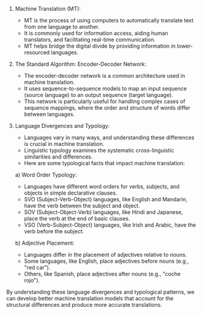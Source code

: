 1. Machine Translation (MT):
    
    - MT is the process of using computers to automatically translate text from one language to another.
    - It is commonly used for information access, aiding human translators, and facilitating real-time communication.
    - MT helps bridge the digital divide by providing information in lower-resourced languages.
2. The Standard Algorithm: Encoder-Decoder Network:
    
    - The encoder-decoder network is a common architecture used in machine translation.
    - It uses sequence-to-sequence models to map an input sequence (source language) to an output sequence (target language).
    - This network is particularly useful for handling complex cases of sequence mappings, where the order and structure of words differ between languages.
3. Language Divergences and Typology:
    
    - Languages vary in many ways, and understanding these differences is crucial in machine translation.
    - Linguistic typology examines the systematic cross-linguistic similarities and differences.
    - Here are some typological facts that impact machine translation:
    
    a) Word Order Typology:
    
    - Languages have different word orders for verbs, subjects, and objects in simple declarative clauses.
    - SVO (Subject-Verb-Object) languages, like English and Mandarin, have the verb between the subject and object.
    - SOV (Subject-Object-Verb) languages, like Hindi and Japanese, place the verb at the end of basic clauses.
    - VSO (Verb-Subject-Object) languages, like Irish and Arabic, have the verb before the subject.
    
    b) Adjective Placement:
    
    - Languages differ in the placement of adjectives relative to nouns.
    - Some languages, like English, place adjectives before nouns (e.g., "red car").
    - Others, like Spanish, place adjectives after nouns (e.g., "coche rojo").

By understanding these language divergences and typological patterns, we can develop better machine translation models that account for the structural differences and produce more accurate translations.